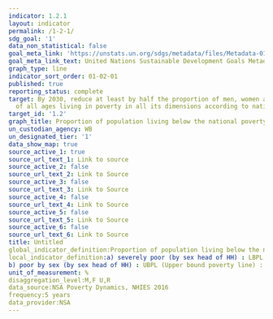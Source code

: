 ```yaml
---
indicator: 1.2.1
layout: indicator
permalink: /1-2-1/
sdg_goal: '1'
data_non_statistical: false
goal_meta_link: 'https://unstats.un.org/sdgs/metadata/files/Metadata-01-02-01.pdf'
goal_meta_link_text: United Nations Sustainable Development Goals Metadata (pdf 865kB)
graph_type: line
indicator_sort_order: 01-02-01
published: true
reporting_status: complete
target: By 2030, reduce at least by half the proportion of men, women and children
  of all ages living in poverty in all its dimensions according to national definitions.
target_id: '1.2'
graph_title: Proportion of population living below the national poverty line, by sex and age
un_custodian_agency: WB
un_designated_tier: '1'
data_show_map: true
source_active_1: true
source_url_text_1: Link to source
source_active_2: false
source_url_text_2: Link to Source
source_active_3: false
source_url_text_3: Link to Source
source_active_4: false
source_url_text_4: Link to Source
source_active_5: false
source_url_text_5: Link to Source
source_active_6: false
source_url_text_6: Link to Source
title: Untitled
global_indicator_definition:Proportion of population living below the national poverty line, by sex 
local_indicator_definition:a) severely poor (by sex head of HH) : LBPL (Lower bound poverty line) (2015/2016): 389.3 N$/m
b) poor by sex (by sex head of HH) : UBPL (Upper bound poverty line) : 520.8 N$/m
unit_of_measurement: %
disaggregation_level:M,F U,R
data_source:NSA Poverty Dynamics, NHIES 2016
frequency:5 years
data_provider:NSA
---
```


